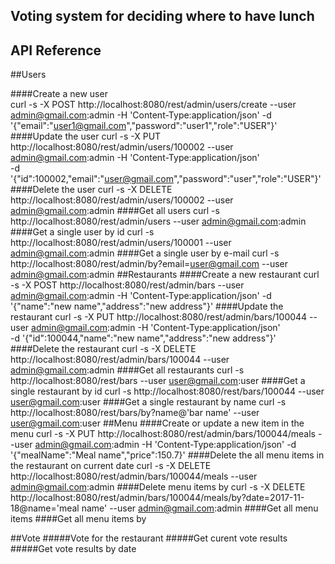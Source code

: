 ## Voting system for deciding where to have lunch
## API Reference

##Users 

####Create a new user    
    curl -s -X POST http://localhost:8080/rest/admin/users/create --user admin@gmail.com:admin 
    -H 'Content-Type:application/json' 
    -d '{"email":"user1@gmail.com","password":"user1","role":"USER"}'       
####Update the user
    curl -s -X PUT http://localhost:8080/rest/admin/users/100002 --user admin@gmail.com:admin 
    -H 'Content-Type:application/json'    
    -d '{"id":100002,"email":"user@gmail.com","password":"user","role":"USER"}'
####Delete the user
    curl -s -X DELETE http://localhost:8080/rest/admin/users/100002 --user admin@gmail.com:admin
####Get all users
    curl -s http://localhost:8080/rest/admin/users --user admin@gmail.com:admin
####Get a single user by id
    curl -s http://localhost:8080/rest/admin/users/100001 --user admin@gmail.com:admin
####Get a single user by e-mail
    curl -s http://localhost:8080/rest/admin/by?email=user@gmail.com --user admin@gmail.com:admin
##Restaurants
####Create a new restaurant
    curl -s -X POST http://localhost:8080/rest/admin/bars --user admin@gmail.com:admin 
        -H 'Content-Type:application/json' 
        -d '{"name":"new name","address":"new address"}'
####Update the restaurant
    curl -s -X PUT http://localhost:8080/rest/admin/bars/100044 --user admin@gmail.com:admin 
        -H 'Content-Type:application/json'    
        -d '{"id":100044,"name":"new name","address":"new address"}'
####Delete the restaurant
    curl -s -X DELETE http://localhost:8080/rest/admin/bars/100044 --user admin@gmail.com:admin
####Get all restaurants
    curl -s http://localhost:8080/rest/bars --user user@gmail.com:user
####Get a single restaurant by id
    curl -s http://localhost:8080/rest/bars/100044 --user user@gmail.com:user
####Get a single restaurant by name
    curl -s http://localhost:8080/rest/bars/by?name@'bar name' --user user@gmail.com:user
##Menu
####Create or update a new item in the menu
    curl -s -X PUT http://localhost:8080/rest/admin/bars/100044/meals --user admin@gmail.com:admin 
        -H 'Content-Type:application/json' 
        -d '{"mealName":"Meal name","price":150.7}'
####Delete the all menu items in the restaurant on current date 
    curl -s -X DELETE http://localhost:8080/rest/admin/bars/100044/meals --user admin@gmail.com:admin
####Delete menu items by
    curl -s -X DELETE http://localhost:8080/rest/admin/bars/100044/meals/by?date=2017-11-18@name='meal name' --user admin@gmail.com:admin
####Get all menu items
####Get all menu items by

##Vote
#####Vote for the restaurant
#####Get curent vote results
#####Get vote results by date
 

